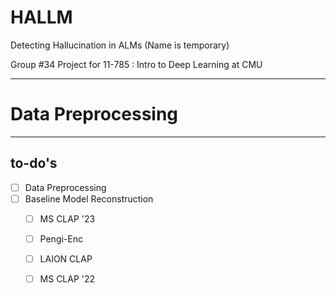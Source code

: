 # HALLM
Detecting Hallucination in ALMs (Name is temporary)

Group #34 Project for 11-785 : Intro to Deep Learning at CMU

--------

# Data Preprocessing

--------

## to-do's
- [ ] Data Preprocessing
- [ ] Baseline Model Reconstruction
  - [ ] MS CLAP '23
  - [ ] Pengi-Enc
  - [ ] LAION CLAP
  - [ ] MS CLAP '22

